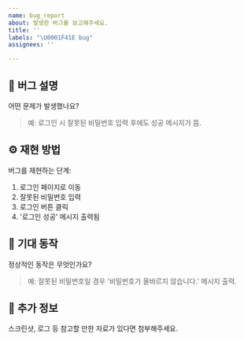 ```yaml
---
name: bug_report
about: 발생한 버그를 보고해주세요.
title: ''
labels: "\U0001F41E bug"
assignees: ''

---
```


## 🧩 버그 설명
어떤 문제가 발생했나요?

> 예: 로그인 시 잘못된 비밀번호 입력 후에도 성공 메시지가 뜸.

## ⚙ 재현 방법
버그를 재현하는 단계:

1. 로그인 페이지로 이동
2. 잘못된 비밀번호 입력
3. 로그인 버튼 클릭
4. '로그인 성공' 메시지 출력됨

## 🧪 기대 동작
정상적인 동작은 무엇인가요?

> 예: 잘못된 비밀번호일 경우 '비밀번호가 올바르지 않습니다.' 메시지 출력.


## 📎 추가 정보
스크린샷, 로그 등 참고할 만한 자료가 있다면 첨부해주세요.
